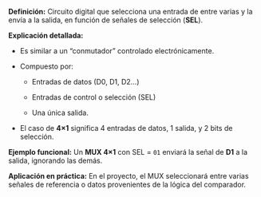 **Definición:** Circuito digital que selecciona una entrada de entre varias y la envía a la salida, en función de señales de selección (**SEL**).

**Explicación detallada:**

- Es similar a un “conmutador” controlado electrónicamente.
    
- Compuesto por:
    
    - Entradas de datos (D0, D1, D2…)
        
    - Entradas de control o selección (SEL)
        
    - Una única salida.
        
- El caso de **4×1** significa 4 entradas de datos, 1 salida, y 2 bits de selección.
    

**Ejemplo funcional:** Un **MUX 4×1** con SEL = `01` enviará la señal de **D1** a la salida, ignorando las demás.

**Aplicación en práctica:** En el proyecto, el MUX seleccionará entre varias señales de referencia o datos provenientes de la lógica del comparador.